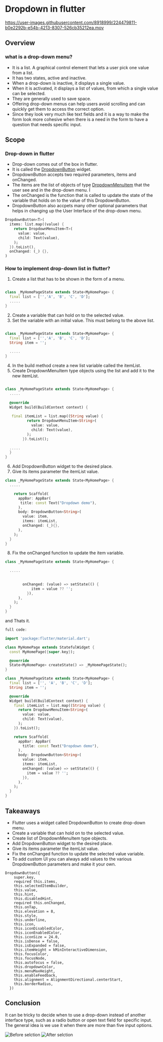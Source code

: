 # Dropdown in flutter

https://user-images.githubusercontent.com/8918999/224479811-b0e2292b-e54b-4213-8307-526cb35212ea.mov

## Overview
### what is a drop-down menu?

* It is a list. A graphical control element that lets a user pick one value from a list.
* It has two states, active and inactive.
* When a drop-down is inactive, it displays a single value.
* When it is activated, it displays a list of values, from which a single value can be selected.
* They are generally used to save space. 
* Offering drop-down menus can help users avoid scrolling and can quickly get them to access the correct option.
* Since they look very much like text fields and it is a way to make the form look more cohesive when there is a need in the form to have a question that needs specific input.


## Scope
### Drop-down in flutter
* Drop-down comes out of the box in flutter. 
* It is called the [DropdownButton](https://api.flutter.dev/flutter/material/DropdownButton-class.html) widget.
* DropdownButton accepts two required parameters, items and onChanged.
* The items are the list of objects of type [DropdownMenuItem](https://api.flutter.dev/flutter/material/DropdownMenuItem-class.html) that the user see and in the drop-down menu. Ï
* The onChanged is the function that is called to update the state of the variable that holds on to the value of this DropdownButton.
* DropdownButton also accpets many other optional parameters that helps in changing up the User Interface of the drop-down menu. 

``` dart 
DropdownButton<T>(
  items: list.map((value) {
    return DropdownMenuItem<T>(
      value: value,
      child: Text(value),
    );
  }).toList(),
  onChanged: (_) {},
)
```

### How to implement drop-down list in flutter?
1. Create a list that has to be shown in the form of a menu.

```dart

class _MyHomePageState extends State<MyHomePage> {
  final list = ['','A', 'B', 'C', 'D'];
  .....
}
```

2. Create a variable that can hold on to the selected value.
3. Set the variable with an initial value. This must belong to the above list.

```dart

class _MyHomePageState extends State<MyHomePage> {
  final list = ['','A', 'B', 'C', 'D'];
  String item = '';
  
  .....
}
```

4. In the build method create a new list variable called the itemList.
5. Create DropdownMenuItem type objects using the list and add it to the new itemList.
```dart

class _MyHomePageState extends State<MyHomePage> {
  .....
  
  @override
  Widget build(BuildContext context) {
  
   final itemList = list.map((String value) {
          return DropdownMenuItem<String>(
            value: value,
            child: Text(value),
          );
        }).toList();
    
  .....
  }
}
```

6. Add DropdownButton widget to the desired place. 
7. Give its items parameter the itemList value.
```dart
class _MyHomePageState extends State<MyHomePage> {
  .....

    return Scaffold(
      appBar: AppBar(
       title: const Text("Dropdown demo"),
      ),
      body: DropdownButton<String>(
        value: item,
        items: itemList,
        onChanged: (_){},
      ),
    );
  }
}
```
8. Fix the onChanged function to update the item variable.
```dart
class _MyHomePageState extends State<MyHomePage> {

  .....
  
  
        onChanged: (value) => setState(() {
            item = value ?? '';
          }),
      ),
    );
  }
}
```
and Thats it.


```dart
full code:

import 'package:flutter/material.dart';

class MyHomePage extends StatefulWidget {
  const MyHomePage({super.key});

  @override
  State<MyHomePage> createState() => _MyHomePageState();
}

class _MyHomePageState extends State<MyHomePage> {
  final list = ['', 'A', 'B', 'C', 'D'];
  String item = '';

  @override
  Widget build(BuildContext context) {
    final itemList = list.map((String value) {
      return DropdownMenuItem<String>(
        value: value,
        child: Text(value),
      );
    }).toList();

    return Scaffold(
      appBar: AppBar(
        title: const Text("Dropdown demo"),
      ),
      body: DropdownButton<String>(
        value: item,
        items: itemList,
        onChanged: (value) => setState(() {
          item = value ?? '';
        }),
      ),
    );
  }
}
```

## Takeaways
* Flutter uses a widget called DropdownButton to create drop-down menu.
* Create a variable that can hold on to the selected value.
* Create list  of DropdownMenuItem type objects.
* Add DropdownButton widget to the desired place. 
* Give its items parameter the itemList value.
* Fix the onChanged function to update the selected value variable.
* To add custom UI you can always add values to the various DropdownButton parameters and make it your own.

```dart=
DropdownButton({
    super.key,
    required this.items,
    this.selectedItemBuilder,
    this.value,
    this.hint,
    this.disabledHint,
    required this.onChanged,
    this.onTap,
    this.elevation = 8,
    this.style,
    this.underline,
    this.icon,
    this.iconDisabledColor,
    this.iconEnabledColor,
    this.iconSize = 24.0,
    this.isDense = false,
    this.isExpanded = false,
    this.itemHeight = kMinInteractiveDimension,
    this.focusColor,
    this.focusNode,
    this.autofocus = false,
    this.dropdownColor,
    this.menuMaxHeight,
    this.enableFeedback,
    this.alignment = AlignmentDirectional.centerStart,
    this.borderRadius,
  })
```

## Conclusion
It can be tricky to decide when to use a drop-down instead of another interface type, such as a radio button or open text field for specific input. The general idea is we use it when there are more than five input options.

![Before selction](https://user-images.githubusercontent.com/8918999/224479733-6c83028e-b346-4c59-9649-3ef2fbb88c87.png)
![After selction](https://user-images.githubusercontent.com/8918999/224479746-ce48a3ec-4c7c-4340-8c8e-144254b502a0.png)
